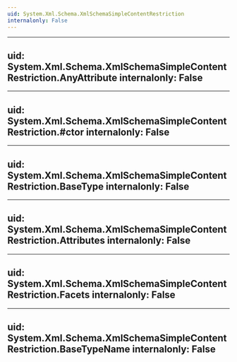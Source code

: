 ```yaml
---
uid: System.Xml.Schema.XmlSchemaSimpleContentRestriction
internalonly: False
---
```


---
uid: System.Xml.Schema.XmlSchemaSimpleContentRestriction.AnyAttribute
internalonly: False
---

---
uid: System.Xml.Schema.XmlSchemaSimpleContentRestriction.#ctor
internalonly: False
---

---
uid: System.Xml.Schema.XmlSchemaSimpleContentRestriction.BaseType
internalonly: False
---

---
uid: System.Xml.Schema.XmlSchemaSimpleContentRestriction.Attributes
internalonly: False
---

---
uid: System.Xml.Schema.XmlSchemaSimpleContentRestriction.Facets
internalonly: False
---

---
uid: System.Xml.Schema.XmlSchemaSimpleContentRestriction.BaseTypeName
internalonly: False
---
